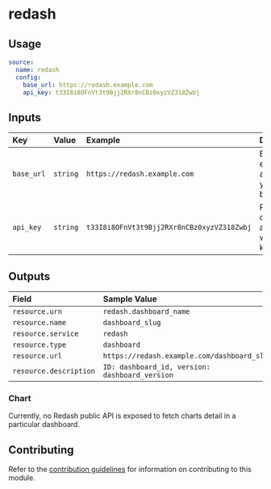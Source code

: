 # redash

## Usage

```yaml
source:
  name: redash
  config:
    base_url: https://redash.example.com
    api_key: t33I8i8OFnVt3t9Bjj2RXr8nCBz0xyzVZ318Zwbj

```

## Inputs

| Key | Value | Example | Description |    |
| :-- | :---- | :------ | :---------- | :- |
| `base_url` | `string` | `https://redash.example.com` | Each endpoint is appended to your Redash base URL | *required* |
| `api_key` | `string` | `t33I8i8OFnVt3t9Bjj2RXr8nCBz0xyzVZ318Zwbj` | Redash API calls support authentication with an API key | *required* |

## Outputs

| Field                  | Sample Value                                   |
|:-----------------------|:-----------------------------------------------|
| `resource.urn`         | `redash.dashboard_name`                        |
| `resource.name`        | `dashboard_slug`                               |
| `resource.service`     | `redash`                                       |
| `resource.type`        | `dashboard`                                    |
| `resource.url`         | `https://redash.example.com/dashboard_slug`    |
| `resource.description` | `ID: dashboard_id, version: dashboard_version` |

### Chart
Currently, no Redash public API is exposed to fetch charts detail in a particular dashboard.

## Contributing

Refer to the [contribution guidelines](../../../docs/contribute/guide.md#adding-a-new-extractor) for information on contributing to this module.
